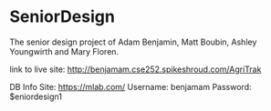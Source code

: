 # SeniorDesign
The senior design project of Adam Benjamin, Matt Boubin, Ashley Youngwirth and Mary Floren. 

link to live site: http://benjamam.cse252.spikeshroud.com/AgriTrak

DB Info
Site: https://mlab.com/
Username: benjamam
Password: $eniordesign1 